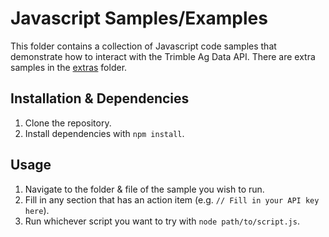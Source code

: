 # Javascript Samples/Examples
This folder contains a collection of Javascript code samples that demonstrate how to interact with the Trimble Ag Data API. There are extra samples in the [extras](/extras/javascript_extras/) folder.

## Installation & Dependencies

1. Clone the repository.
2. Install dependencies with `npm install`.

## Usage

1. Navigate to the folder & file of the sample you wish to run.
2. Fill in any section that has an action item (e.g. `// Fill in your API key here`).
3. Run whichever script you want to try with `node path/to/script.js`.